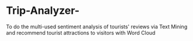 # Trip-Analyzer-
To do the multi-used sentiment analysis of tourists' reviews via Text Mining and recommend tourist attractions to visitors with Word Cloud
